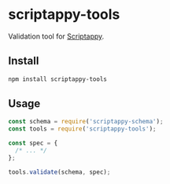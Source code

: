 # scriptappy-tools

Validation tool for [Scriptappy](https://github.com/qlik-oss/scriptappy).

## Install

```sh
npm install scriptappy-tools
```

## Usage

```js
const schema = require('scriptappy-schema');
const tools = require('scriptappy-tools');

const spec = {
  /* ... */
};

tools.validate(schema, spec);
```
